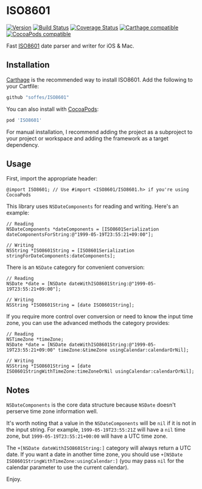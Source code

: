 # ISO8601

[![Version](https://img.shields.io/github/release/soffes/ISO8601.svg)](https://github.com/soffes/ISO8601/releases) [![Build Status](https://travis-ci.org/soffes/ISO8601.svg?branch=master)](https://travis-ci.org/soffes/ISO8601) [![Coverage Status](https://coveralls.io/repos/soffes/ISO8601/badge.svg?branch=master)](https://coveralls.io/r/soffes/ISO8601?branch=master) [![Carthage compatible](https://img.shields.io/badge/Carthage-compatible-4BC51D.svg?style=flat)](https://github.com/Carthage/Carthage) [![CocoaPods compatible](https://img.shields.io/cocoapods/v/ISO8601.svg)](https://cocoapods.org/pods/ISO8601)

Fast [ISO8601](http://en.wikipedia.org/wiki/ISO8601) date parser and writer for iOS & Mac.


## Installation

[Carthage](https://github.com/carthage/carthage) is the recommended way to install ISO8601. Add the following to your Cartfile:

``` ruby
github "soffes/ISO8601"
```

You can also install with [CocoaPods](https://cocoapods.org):

``` ruby
pod 'ISO8601'
```

For manual installation, I recommend adding the project as a subproject to your project or workspace and adding the framework as a target dependency.


## Usage

First, import the appropriate header:

``` objc
@import ISO8601; // Use #import <ISO8601/ISO8601.h> if you're using CocoaPods
```

This library uses `NSDateComponents` for reading and writing. Here's an example:

``` objc
// Reading
NSDateComponents *dateComponents = [ISO8601Serialization dateComponentsForString:@"1999-05-19T23:55:21+09:00"];

// Writing
NSString *ISO8601String = [ISO8601Serialization stringForDateComponents:dateComponents];
```

There is an `NSDate` category for convenient conversion:

``` objc
// Reading
NSDate *date = [NSDate dateWithISO8601String:@"1999-05-19T23:55:21+09:00"];

// Writing
NSString *ISO8601String = [date ISO8601String];
```

If you require more control over conversion or need to know the input time zone, you can use the advanced methods the category provides:


``` objc
// Reading
NSTimeZone *timeZone;
NSDate *date = [NSDate dateWithISO8601String:@"1999-05-19T23:55:21+09:00" timeZone:&timeZone usingCalendar:calendarOrNil];

// Writing
NSString *ISO8601String = [date ISO8601StringWithTimeZone:timeZoneOrNil usingCalendar:calendarOrNil];
```

## Notes

`NSDateComponents` is the core data structure because `NSDate` doesn't perserve time zone information well.

It's worth noting that a value in the `NSDateComponents` will be `nil` if it is not in the input string. For example, `1999-05-19T23:55:21Z` will have a `nil` time zone, but `1999-05-19T23:55:21+00:00` will have a UTC time zone.

The `+[NSDate dateWithISO8601String:]` category will always return a UTC date. If you want a date in another time zone, you should use `+[NSDate ISO8601StringWithTimeZone:usingCalendar:]` (you may pass `nil` for the calendar parameter to use the current calendar).

Enjoy.
